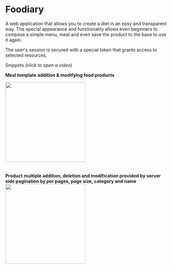 # Foodiary

A web application that allows you to create a diet in an easy and transparent way. The special appearance and functionality allows even beginners to compose a simple menu, meal and even save the product to the base to use it again.

The user's session is secured with a special token that grants access to selected resources.

<p font-size=25px>Snippets <i>(click to open a video)</i></p>

<b>Meal template addition & modifying food products</b>

<div align="left">
      <a href="https://drive.google.com/file/d/1tfyf_5F43ygxNYjocBXSFw5M-pWQRUtB/view?usp=sharing">
         <img src="https://i.imgur.com/Hk9O1KH.png" width="250" height="250">
      </a>
</div>
<br><br>
<b>Product multiple addition, deletion and modification provided by server side pagination by per pages, page size, category and name </b>

<div align="left">
      <a href="https://drive.google.com/file/d/1tfyf_5F43ygxNYjocBXSFw5M-pWQRUtB/view?usp=sharing">
         <img src="https://i.imgur.com/JkSxZXR.png" width="250" height="250">
      </a>
</div>

